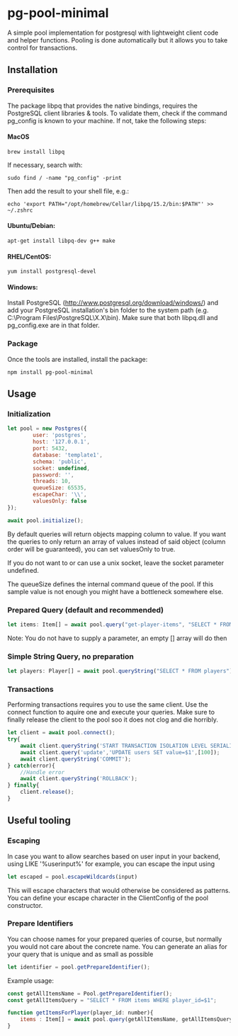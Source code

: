 # pg-pool-minimal
A simple pool implementation for postgresql with lightweight client code and helper functions.
Pooling is done automatically but it allows you to take control for transactions.

## Installation

### Prerequisites

The package libpq that provides the native bindings, requires the PostgreSQL client libraries & tools. To validate them, check if the command pg_config is known to your machine. If not, take the following steps:

#### MacOS
```
brew install libpq
```

If necessary, search with:
```
sudo find / -name "pg_config" -print
```

Then add the result to your shell file, e.g.:
```
echo 'export PATH="/opt/homebrew/Cellar/libpq/15.2/bin:$PATH"' >> ~/.zshrc
```

#### Ubuntu/Debian:
```
apt-get install libpq-dev g++ make
```

#### RHEL/CentOS:
```
yum install postgresql-devel
```

#### Windows:
Install PostgreSQL (http://www.postgresql.org/download/windows/) and add your PostgreSQL installation's bin folder to the system path (e.g. C:\Program Files\PostgreSQL\X.X\bin). Make sure that both libpq.dll and pg_config.exe are in that folder.


### Package

Once the tools are installed, install the package:
```
npm install pg-pool-minimal
```

## Usage

### Initialization
```javascript
let pool = new Postgres({
        user: 'postgres',
        host: '127.0.0.1',
        port: 5432,
        database: 'template1',
        schema: 'public',
        socket: undefined, 
        password: '',
        threads: 10,
        queueSize: 65535,
        escapeChar: '\\',
        valuesOnly: false
});

await pool.initialize();
```

By default queries will return objects mapping column to value. If you want the queries to only return an array of values instead of said object (column order will be guaranteed), you can set valuesOnly to true.

If you do not want to or can use a unix socket, leave the socket parameter undefined.

The queueSize defines the internal command queue of the pool.
If this sample value is not enough you might have a bottleneck somewhere else.

### Prepared Query (default and recommended)
```javascript
let items: Item[] = await pool.query("get-player-items", "SELECT * FROM items WHERE player_id=$1", [player_id]);
```
Note: You do not have to supply a parameter, an empty [] array will do then

### Simple String Query, no preparation
```javascript
let players: Player[] = await pool.queryString("SELECT * FROM players");
```

### Transactions

Performing transactions requires you to use the same client.
Use the connect function to aquire one and execute your queries.
Make sure to finally release the client to the pool soo it does not clog and die horribly.

```javascript
let client = await pool.connect();
try{
    await client.queryString('START TRANSACTION ISOLATION LEVEL SERIALIZABLE;');
    await client.query('update','UPDATE users SET value=$1',[100]);
    await client.queryString('COMMIT');
} catch(error){
    //Handle error
    await client.queryString('ROLLBACK');
} finally{
    client.release();
}
```

## Useful tooling

### Escaping
In case you want to allow searches based on user input in your backend, using LIKE '%userinput%' for example,
you can escape the input using
```javascript
let escaped = pool.escapeWildcards(input)
```
This will escape characters that would otherwise be considered as patterns.
You can define your escape character in the ClientConfig of the pool constructor.

### Prepare Identifiers
You can choose names for your prepared queries of course, but normally you would not care about the concrete name.
You can generate an alias for your query that is unique and as small as possible

```javascript
let identifier = pool.getPrepareIdentifier();
```

Example usage:
```javascript
const getAllItemsName = Pool.getPrepareIdentifier();
const getAllItemsQuery = "SELECT * FROM items WHERE player_id=$1";

function getItemsForPlayer(player_id: number){
    items : Item[] = await pool.query(getAllItemsName, getAllItemsQuery, [player_id]);
}
```



